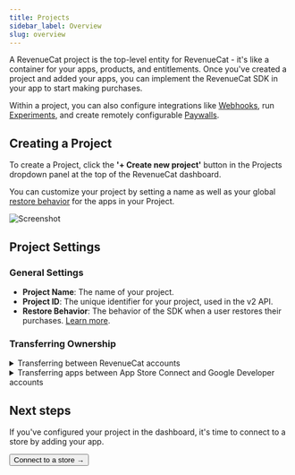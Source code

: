 ```yaml
---
title: Projects
sidebar_label: Overview
slug: overview
---
```


A RevenueCat project is the top-level entity for RevenueCat - it's like a container for your apps, products, and entitlements. Once you've created a project and added your apps, you can implement the RevenueCat SDK in your app to start making purchases.

Within a project, you can also configure integrations like [Webhooks](/integrations/webhooks), run [Experiments](/tools/experiments-v1), and create remotely configurable [Paywalls](/tools/paywalls).

## Creating a Project

To create a Project, click the **'+ Create new project'** button in the Projects dropdown panel at the top of the RevenueCat dashboard.

You can customize your project by setting a name as well as your global [restore behavior](/getting-started/restoring-purchases) for the apps in your Project.

![Screenshot](/images/0556eed-app.revenuecat.com_projects_85ff18c7_api-keys_4_6fcbbe437a19a892d823893c748925ec.png)

## Project Settings

### General Settings

- **Project Name**: The name of your project.
- **Project ID**: The unique identifier for your project, used in the v2 API.
- **Restore Behavior**: The behavior of the SDK when a user restores their purchases. [Learn more](/projects/restore-behavior).

### Transferring Ownership

<details>
<summary>Transferring between RevenueCat accounts</summary>

To transfer specific projects from one account to another, [contact RevenueCat support](https://app.revenuecat.com/settings/support) for assistance. At this time only entire projects can be transferred, this cannot be done on an app-level.

- If the project in question has a Stripe app, you will need to make sure that the receiver has their [Stripe account connected](https://www.revenuecat.com/docs/web/connect-stripe-account) to this project before transfer.
- If the project uses [Apple Search Ads](https://www.revenuecat.com/docs/integrations/attribution/apple-search-ads#1-configure-integration) then this will need to be reconfigured after the transfer.
</details>

<details>
<summary>Transferring apps between App Store Connect and Google Developer accounts</summary>

If you are changing the App Store Connect or Google Developer account, this will require credentials to be regenerated for both.

- For Apple, these are the [app-specific shared secret](https://www.revenuecat.com/docs/service-credentials/itunesconnect-app-specific-shared-secret), the [in-app purchase key](https://www.revenuecat.com/docs/service-credentials/itunesconnect-app-specific-shared-secret/in-app-purchase-key-configuration), and the [App Store Connect API key](https://www.revenuecat.com/docs/service-credentials/itunesconnect-app-specific-shared-secret/app-store-connect-api-key-configuration). The new owner will also want to make sure their Paid Applications Agreement is signed with Apple.

- For Google, these are the [service credentials](https://www.revenuecat.com/docs/service-credentials/creating-play-service-credentials). To reduce any downtime, we recommend the new owner generate these credentials in advance and test them on a RevenueCat project to make sure they are validated and working before the transfer.
</details>

## Next steps

If you've configured your project in the dashboard, it's time to connect to a store by adding your app.

<Button href="/docs/projects/connect-a-store">Connect to a store →</Button>

